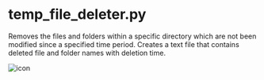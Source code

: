 # temp_file_deleter.py

Removes the files and folders within a specific directory which are not been modified since a specified time period. 
Creates a text file that contains deleted file and folder names with deletion time.

![icon](https://cdn0.iconfinder.com/data/icons/classic-icons/512/114.png)
